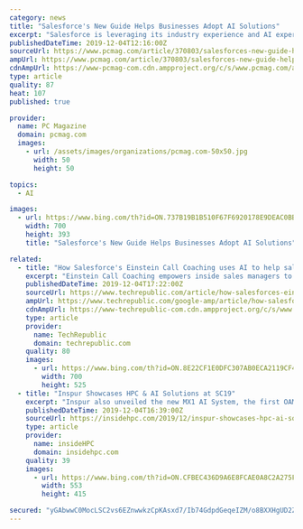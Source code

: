 ```yaml
---
category: news
title: "Salesforce's New Guide Helps Businesses Adopt AI Solutions"
excerpt: "Salesforce is leveraging its industry experience and AI expertise to help customers on their AI journey. Launched in October 2019, Einstein's Guide to AI Use Cases is an interactive website that works on any desktop or mobile browser. It features more than 50 in-depth examples of situations in which AI can be successfully applied, depending on ..."
publishedDateTime: 2019-12-04T12:16:00Z
sourceUrl: https://www.pcmag.com/article/370803/salesforces-new-guide-helps-businesses-adopt-ai-solutions
ampUrl: https://www.pcmag.com/article/370803/salesforces-new-guide-helps-businesses-adopt-ai-solutions?amp=1
cdnAmpUrl: https://www-pcmag-com.cdn.ampproject.org/c/s/www.pcmag.com/article/370803/salesforces-new-guide-helps-businesses-adopt-ai-solutions?amp=1
type: article
quality: 87
heat: 107
published: true

provider:
  name: PC Magazine
  domain: pcmag.com
  images:
    - url: /assets/images/organizations/pcmag.com-50x50.jpg
      width: 50
      height: 50

topics:
  - AI

images:
  - url: https://www.bing.com/th?id=ON.737B19B1B510F67F6920178E9DEAC0BB
    width: 700
    height: 393
    title: "Salesforce's New Guide Helps Businesses Adopt AI Solutions"

related:
  - title: "How Salesforce's Einstein Call Coaching uses AI to help sales reps be top performers"
    excerpt: "Einstein Call Coaching empowers inside sales managers to build stronger teams and gain strategic AI-powered insights from every sales call through a new channel: Voice. At Dreamforce 2019 in San Francisco, TechRepublic's Bill Detwiler spoke with Efrat Rapoport, director of product management with Salesforce, about Einstein Call Coaching."
    publishedDateTime: 2019-12-04T17:22:00Z
    sourceUrl: https://www.techrepublic.com/article/how-salesforces-einstein-call-coaching-uses-ai-to-help-sales-reps-be-top-performers/
    ampUrl: https://www.techrepublic.com/google-amp/article/how-salesforces-einstein-call-coaching-uses-ai-to-help-sales-reps-be-top-performers/
    cdnAmpUrl: https://www-techrepublic-com.cdn.ampproject.org/c/s/www.techrepublic.com/google-amp/article/how-salesforces-einstein-call-coaching-uses-ai-to-help-sales-reps-be-top-performers/
    type: article
    provider:
      name: TechRepublic
      domain: techrepublic.com
    quality: 80
    images:
      - url: https://www.bing.com/th?id=ON.8E22CF1E0DFC307AB0ECA2119CF41608
        width: 700
        height: 525
  - title: "Inspur Showcases HPC & AI Solutions at SC19"
    excerpt: "Inspur also unveiled the new MX1 AI System, the first OAM AI system that supports different types of AI chips from multiple manufacturers on a single server. Inspur is committed to promoting the establishment of specifications in the AI industry, and hopes to promote the development of AI chips and technologies through an open and common ..."
    publishedDateTime: 2019-12-04T16:39:00Z
    sourceUrl: https://insidehpc.com/2019/12/inspur-showcases-hpc-ai-solutions-at-sc19/
    type: article
    provider:
      name: insideHPC
      domain: insidehpc.com
    quality: 39
    images:
      - url: https://www.bing.com/th?id=ON.CFBEC436D9A6E8FCAE0A8C2A275FEC2D
        width: 553
        height: 415

secured: "yGAbwwC0MocLSC2vs6EZnwwkzCpKAsxd7/Ib74GdpdGeqeIZM/o8BXXHgUD2ZLJzIwXMmVxA85wy9bjVaDPnWEqcNRK8mvMsuXb7SztxUO4fkFtXG3YGFCyiZZnWjVz/lYo3ZCYpOw06BxiWqENtu5LvGopB6e2ggDHrULxIKVVVloNyqQN1xmRZ4IJle6yQKLVdAMnjRGNnDrFxpky6vzDG7a8qSqYcXvui887G/iGezjB3DyyWg8aHbspIZj8vVQhCFKsFb1qfL2IyNh49hA==;lVM4OX2ElVPbQy5Wq5O8Gw=="
---
```



